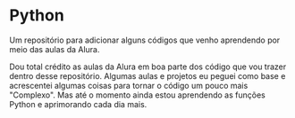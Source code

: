# Python
Um repositório para adicionar alguns códigos que venho aprendendo por meio das aulas da Alura. 

Dou total crédito as aulas da Alura em boa parte dos código que vou trazer dentro desse repositório. Algumas aulas e projetos eu peguei como base e acrescentei algumas coisas para tornar o código um pouco mais "Complexo". 
Mas até o momento ainda estou aprendendo as funções Python e aprimorando cada dia mais. 
